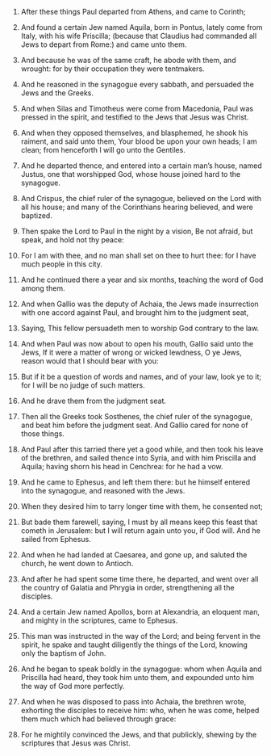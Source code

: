 1. After these things Paul departed from Athens, and came to
Corinth;

2. And found a certain Jew named Aquila, born in Pontus,
lately come from Italy, with his wife Priscilla; (because that
Claudius had commanded all Jews to depart from Rome:) and came unto
them.

3. And because he was of the same craft, he abode with them, and
wrought: for by their occupation they were tentmakers.

4. And he reasoned in the synagogue every sabbath, and persuaded the
Jews and the Greeks.

5. And when Silas and Timotheus were come from Macedonia, Paul was
pressed in the spirit, and testified to the Jews that Jesus was
Christ.

6. And when they opposed themselves, and blasphemed, he shook his
raiment, and said unto them, Your blood be upon your own heads; I am
clean; from henceforth I will go unto the Gentiles.

7. And he departed thence, and entered into a certain man’s house,
named Justus, one that worshipped God, whose house joined hard to the
synagogue.

8. And Crispus, the chief ruler of the synagogue, believed on the
Lord with all his house; and many of the Corinthians hearing believed,
and were baptized.

9. Then spake the Lord to Paul in the night by a vision, Be not
afraid, but speak, and hold not thy peace:

10. For I am with thee,
and no man shall set on thee to hurt thee: for I have much people in
this city.

11. And he continued there a year and six months, teaching the word
of God among them.

12. And when Gallio was the deputy of Achaia, the Jews made
insurrection with one accord against Paul, and brought him to the
judgment seat,

13. Saying, This fellow persuadeth men to worship God
contrary to the law.

14. And when Paul was now about to open his mouth, Gallio said unto
the Jews, If it were a matter of wrong or wicked lewdness, O ye Jews,
reason would that I should bear with you:

15. But if it be a
question of words and names, and of your law, look ye to it; for I
will be no judge of such matters.

16. And he drave them from the judgment seat.

17. Then all the Greeks took Sosthenes, the chief ruler of the
synagogue, and beat him before the judgment seat. And Gallio cared for
none of those things.

18. And Paul after this tarried there yet a good while, and then
took his leave of the brethren, and sailed thence into Syria, and with
him Priscilla and Aquila; having shorn his head in Cenchrea: for he
had a vow.

19. And he came to Ephesus, and left them there: but he himself
entered into the synagogue, and reasoned with the Jews.

20. When they desired him to tarry longer time with them, he
consented not;

21. But bade them farewell, saying, I must by all
means keep this feast that cometh in Jerusalem: but I will return
again unto you, if God will. And he sailed from Ephesus.

22. And when he had landed at Caesarea, and gone up, and saluted the
church, he went down to Antioch.

23. And after he had spent some time there, he departed, and went
over all the country of Galatia and Phrygia in order, strengthening
all the disciples.

24. And a certain Jew named Apollos, born at Alexandria, an eloquent
man, and mighty in the scriptures, came to Ephesus.

25. This man was instructed in the way of the Lord; and being
fervent in the spirit, he spake and taught diligently the things of
the Lord, knowing only the baptism of John.

26. And he began to speak boldly in the synagogue: whom when Aquila
and Priscilla had heard, they took him unto them, and expounded unto
him the way of God more perfectly.

27. And when he was disposed to pass into Achaia, the brethren
wrote, exhorting the disciples to receive him: who, when he was come,
helped them much which had believed through grace:

28. For he
mightily convinced the Jews, and that publickly, shewing by the
scriptures that Jesus was Christ.
